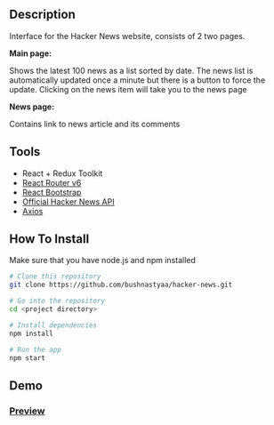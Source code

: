## Description

Interface for the Hacker News website, consists of 2 two pages.

**Main page:**

Shows the latest 100 news as a list sorted by date. The news list is automatically updated once a minute but there is a button to force the update. Clicking on the news item will take you to the news page 

**News page:**

Сontains link to news article and its comments

## Tools
* React  + Redux Toolkit
* [React Router v6](https://reactrouter.com/en/v6.3.0/api)
* [React Bootstrap](https://github.com/react-bootstrap/react-bootstrap)
* [Official Hacker News API](https://github.com/HackerNews/API)
* [Axios](https://axios-http.com)

## How To Install

Make sure that you have node.js and npm installed

```bash
# Clone this repository
git clone https://github.com/bushnastyaa/hacker-news.git

# Go into the repository
cd <project directory>

# Install dependencies
npm install

# Run the app
npm start
```

## Demo

### [Preview](https://hacker-news-one-chi.vercel.app)
